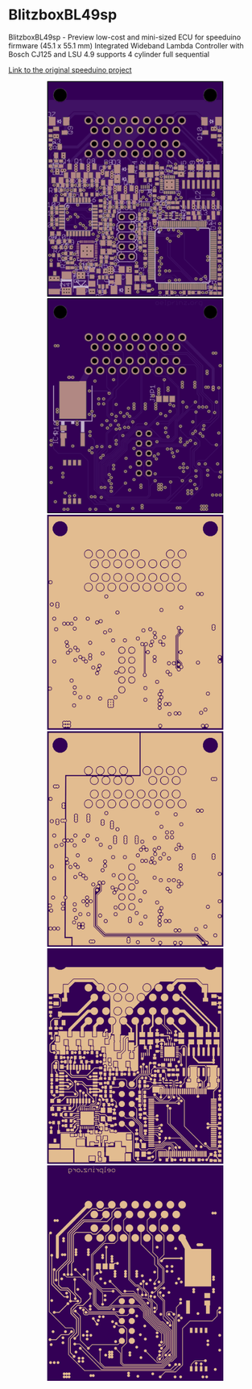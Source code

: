 # BlitzboxBL49sp
BlitzboxBL49sp - Preview
low-cost and mini-sized ECU for speeduino firmware (45.1 x 55.1 mm)
Integrated Wideband Lambda Controller with Bosch CJ125 and LSU 4.9
supports 4 cylinder full sequential

[Link to the original speeduino project](https://www.speeduino.com "speeduino homepage")


<p align="center">
  <img src="hardware/Rev0.0.1/top.png" width="350" title="Top Side">
  <img src="hardware/Rev0.0.1/bottom.png" width="350" alt="accessibility text"><br/>
  <img src="hardware/Rev0.0.1/internal_plane1.png" width="350" title="Internal Plane 1">
  <img src="hardware/Rev0.0.1/internal_plane2.png" width="350" title="Internal Plane 2">
  <img src="hardware/Rev0.0.1/top_layer.png" width="350" title="Top Side">
  <img src="hardware/Rev0.0.1/bottom_layer.png" width="350" alt="accessibility text">
</p>
